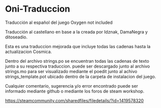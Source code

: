 # Oni-Traduccion
Traducción al español del juego Oxygen not included

Traducción al castellano en base a la creada por Idznak, DamaNegra y ditoseadio. 

Esta es una traduccion mejorada que incluye todas las cadenas hasta la actualizacion Cosmica.

Dentro del archivo strings.po se encuentran todas las cadenas de texto junto a su respectiva traduccion.
puede ser descargado junto al archivo strings.mo para ser visualizado mediante el poedit junto al achivo strings_template.pot ubicado dentro de la carpeta de instalacion del juego.

Cualquier comentario, sugerencia y/o error encontrado puede ser informado mediante github o mediante los foros de steam workshop.

https://steamcommunity.com/sharedfiles/filedetails/?id=1419578320
